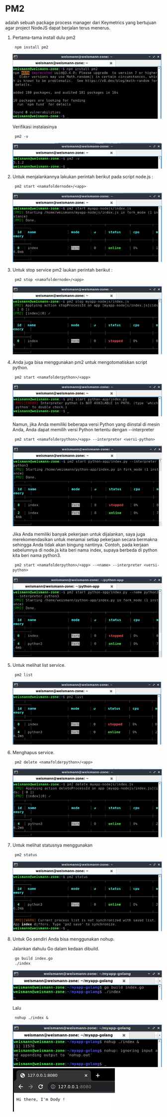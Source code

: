 # **PM2**

adalah sebuah package process manager dari Keymetrics yang bertujuan agar project NodeJS dapat berjalan terus menerus.

1. Pertama-tama install dulu pm2

        npm install pm2
    ![install](images/install.png) <br>

    Verifikasi instalasinya

        pm2 -v
    ![ver](images/ver.png) <br>

2. Untuk menjalankannya lakukan perintah berikut pada script node.js :

        pm2 start <namafoldernode>/<app>
    ![start](images/startnode.png) <br>

3. Untuk stop service pm2 laukan perintah berikut :

        pm2 stop <namafoldernode>/<app>
    ![stop](images/stopnode.png)
    
4. Anda juga bisa menggunakan pm2 untuk mengotomatiskan script python.

        pm2 start <namafolderpython>/<app>
    ![startpy](images/startpy.png) <br>

    Namun, jika Anda memiliki beberapa versi Python yang diinstal di mesin Anda, Anda dapat memilih versi Python tertentu dengan --interpreter

        pm2 start <namafolderpython>/<app> --interpreter <versi-python>
    ![startpy2](images/startpy2.png) <br>

    Jika Anda memiliki banyak pekerjaan untuk dijalankan, saya juga merekomendasikan untuk menamai setiap pekerjaan secara bermakna sehingga Anda tidak akan bingung nantinya. Contoh, pada kerjaan sebelumnya di node.js kita beri nama index, supaya berbeda di python kita beri nama python3.

        pm2 start <namafolderpython>/<app> --<name> --interpreter <versi-python>
    ![startpy3](images/startpy3.png) <br>

5. Untuk melihat list service.

        pm2 list
    ![list](images/list.png) <br>

6. Menghapus service.

        pm2 delete <namafolderpython>/<app>
    ![delete](images/delete.png) <br>

7. Untuk melihat statusnya menggunakan

        pm2 status
    ![status](images/status.png) <br>

8. Untuk Go sendiri Anda bisa menggunakan nohup. <br>

    Jalankan dahulu Go dalam kedaan dibuild.
        
        go build index.go
        ./index
    ![gobuild](images/gobuild.png) <br>

    Lalu 

        nohup ./index &
    ![nohup](images/nohup.png) <br>
    ![resultappgo](images/resultappgo.png) <br>
